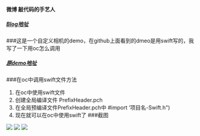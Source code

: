 #### 微博 敲代码的手艺人
##### [Blog地址](http://www.cnblogs.com/sunkaifeng/)
###这是一个自定义相机的demo，在github上面看到的dmeo是用swift写的，我写了一下用oc怎么调用
##### [原demo地址](https://github.com/AlexLittlejohn/ALCameraViewController)
###在oc中调用swift文件方法
   1. 在oc中使用swift文件
   2. 创建全局编译文件 PrefixHeader.pch
   3. 在全局预编译文件PrefixHeader.pch中 #import ‘项目名-Swift.h")
   4. 现在就可以在oc中使用swift了
###截图

 ![](http://i2.piimg.com/b25809caa8f2ed37.png)
 ![](http://i2.piimg.com/c039b48e0c753202.png)
 ![](http://i2.piimg.com/9556decd6c16d797.png)
